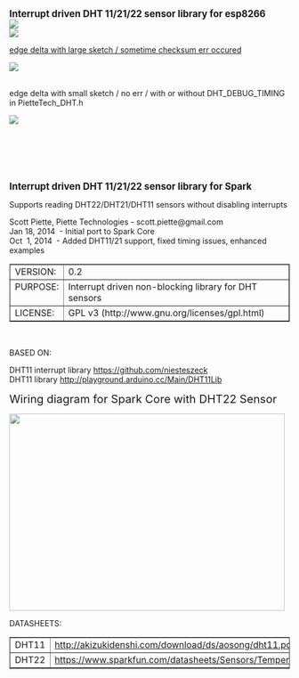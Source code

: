 <html>
  <body>
    <b><big>Interrupt driven DHT 11/21/22 sensor library for esp8266 </big><br>
    </b>
    <img src=https://github.com/chaeplin/PietteTech_DHT-8266/blob/master/pics/temp.png><br>
    <img src=https://github.com/chaeplin/PietteTech_DHT-8266/blob/master/pics/humi.png><br>
    <p><a href=https://github.com/chaeplin/esp8266_and_arduino/blob/c70cf8a35a0ca8d282bb380d6c6f10ac84bd3c4d/_02-mqtt-sw-temperature/_02-mqtt-sw-temperature.ino>edge delta with large sketch / sometime checksum err occured</p>
    <img src=https://github.com/chaeplin/PietteTech_DHT-8266/blob/master/pics/timinglarge.png><br>
    <br>
    <p><a https://github.com/chaeplin/esp8266_and_arduino/blob/c70cf8a35a0ca8d282bb380d6c6f10ac84bd3c4d/_43-PietteTech_DHT-8266/_43-PietteTech_DHT-8266.ino>edge delta with small sketch / no err / with or without DHT_DEBUG_TIMING in PietteTech_DHT.h</p>
    <img src=https://github.com/chaeplin/PietteTech_DHT-8266/blob/master/pics/timinglarge.png><br>
    <br>    
    <br><br><br><br><br>
    <b><big>Interrupt driven DHT 11/21/22 sensor library for Spark </big><br>
    </b>
    <p>
    </p>
    <p>Supports reading DHT22/DHT21/DHT11 sensors without disabling
      interrupts</p>
    <p></p>
    Scott Piette, Piette Technologies - scott.piette@gmail.com<br>
    Jan 18, 2014&nbsp; - Initial port to Spark Core<br>
    Oct&nbsp; 1, 2014&nbsp; - Added DHT11/21 support, fixed timing
    issues, enhanced examples
    <p>
    </p>
    <p></p>
    <p>
    </p>
    <table border="1" cellpadding="2" cellspacing="2" width="100%">
      <tbody>
        <tr>
          <td valign="top">VERSION:</td>
          <td valign="top">0.2<br>
          </td>
        </tr>
        <tr>
          <td valign="top">PURPOSE:</td>
          <td valign="top">Interrupt driven non-blocking library for DHT
            sensors</td>
        </tr>
        <tr>
          <td valign="top">LICENSE:</td>
          <td valign="top">GPL v3 (http://www.gnu.org/licenses/gpl.html)</td>
        </tr>
      </tbody>
    </table>
    <br>
    <p>
      BASED ON:</p>
    DHT11 interrupt library <a href="https://github.com/niesteszeck">https://github.com/niesteszeck</a><br>
    DHT11 library <a href="http://playground.arduino.cc/Main/DHT11Lib">http://playground.arduino.cc/Main/DHT11Lib</a>
    <p><p><big><big>Wiring diagram for Spark Core with DHT22 Sensor</big></big><br>
    </p>
    <img alt=""
      src="https://github.com/piettetech/PietteTech_DHT/blob/master/DHT22%20Example.png"
      height="354" width="495">
    <p>
      DATASHEETS: </p>
    <table border="1" cellpadding="2" cellspacing="2" width="100%">
      <tbody>
        <tr>
          <td valign="top">DHT11<br>
          </td>
          <td valign="top"><a
              href="http://akizukidenshi.com/download/ds/aosong/dht11.pdf">http://akizukidenshi.com/download/ds/aosong/dht11.pdf</a></td>
        </tr>
        <tr>
          <td valign="top">DHT22<br>
          </td>
          <td valign="top"><a
              href="https://www.sparkfun.com/datasheets/Sensors/Temperature/DHT22.pdf">https://www.sparkfun.com/datasheets/Sensors/Temperature/DHT22.pdf</a></td>
        </tr>
      </tbody>
    </table>
    <br>
    <p></p>
    <br>
    <p>
    </p>
  </body>
</html>

